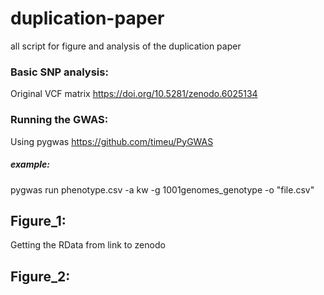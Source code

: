 # duplication-paper
all script for figure and analysis of the duplication paper

### Basic SNP analysis:
Original VCF matrix 
https://doi.org/10.5281/zenodo.6025134

### Running the GWAS:

Using pygwas https://github.com/timeu/PyGWAS 

##### example:

pygwas run phenotype.csv -a kw -g 1001genomes_genotype -o "file.csv"


## Figure_1: 
Getting the RData from 
link to zenodo



## Figure_2: 

